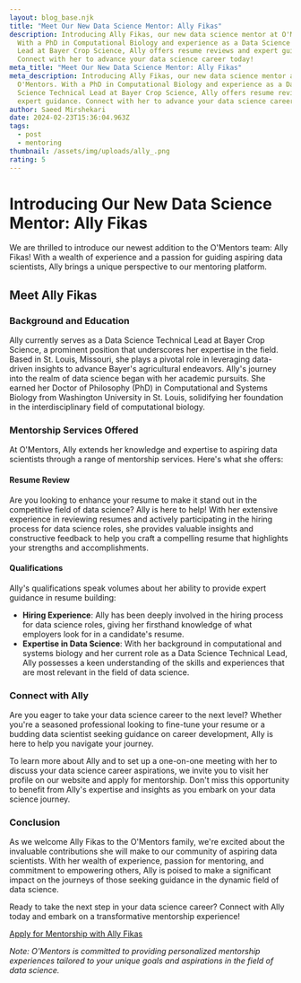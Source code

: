 ```yaml
---
layout: blog_base.njk
title: "Meet Our New Data Science Mentor: Ally Fikas"
description: Introducing Ally Fikas, our new data science mentor at O'Mentors.
  With a PhD in Computational Biology and experience as a Data Science Technical
  Lead at Bayer Crop Science, Ally offers resume reviews and expert guidance.
  Connect with her to advance your data science career today!
meta_title: "Meet Our New Data Science Mentor: Ally Fikas"
meta_description: Introducing Ally Fikas, our new data science mentor at
  O'Mentors. With a PhD in Computational Biology and experience as a Data
  Science Technical Lead at Bayer Crop Science, Ally offers resume reviews and
  expert guidance. Connect with her to advance your data science career today!
author: Saeed Mirshekari
date: 2024-02-23T15:36:04.963Z
tags:
  - post
  - mentoring
thumbnail: /assets/img/uploads/ally_.png
rating: 5
---
```

# Introducing Our New Data Science Mentor: Ally Fikas

We are thrilled to introduce our newest addition to the O'Mentors team: Ally Fikas! With a wealth of experience and a passion for guiding aspiring data scientists, Ally brings a unique perspective to our mentoring platform.

## Meet Ally Fikas

### Background and Education

Ally currently serves as a Data Science Technical Lead at Bayer Crop Science, a prominent position that underscores her expertise in the field. Based in St. Louis, Missouri, she plays a pivotal role in leveraging data-driven insights to advance Bayer's agricultural endeavors. Ally's journey into the realm of data science began with her academic pursuits. She earned her Doctor of Philosophy (PhD) in Computational and Systems Biology from Washington University in St. Louis, solidifying her foundation in the interdisciplinary field of computational biology.

### Mentorship Services Offered

At O'Mentors, Ally extends her knowledge and expertise to aspiring data scientists through a range of mentorship services. Here's what she offers:

#### Resume Review

Are you looking to enhance your resume to make it stand out in the competitive field of data science? Ally is here to help! With her extensive experience in reviewing resumes and actively participating in the hiring process for data science roles, she provides valuable insights and constructive feedback to help you craft a compelling resume that highlights your strengths and accomplishments.

#### Qualifications

Ally's qualifications speak volumes about her ability to provide expert guidance in resume building:

- **Hiring Experience**: Ally has been deeply involved in the hiring process for data science roles, giving her firsthand knowledge of what employers look for in a candidate's resume.
- **Expertise in Data Science**: With her background in computational and systems biology and her current role as a Data Science Technical Lead, Ally possesses a keen understanding of the skills and experiences that are most relevant in the field of data science.

### Connect with Ally

Are you eager to take your data science career to the next level? Whether you're a seasoned professional looking to fine-tune your resume or a budding data scientist seeking guidance on career development, Ally is here to help you navigate your journey.

To learn more about Ally and to set up a one-on-one meeting with her to discuss your data science career aspirations, we invite you to visit her profile on our website and apply for mentorship. Don't miss this opportunity to benefit from Ally's expertise and insights as you embark on your data science journey.

### Conclusion

As we welcome Ally Fikas to the O'Mentors family, we're excited about the invaluable contributions she will make to our community of aspiring data scientists. With her wealth of experience, passion for mentoring, and commitment to empowering others, Ally is poised to make a significant impact on the journeys of those seeking guidance in the dynamic field of data science.

Ready to take the next step in your data science career? Connect with Ally today and embark on a transformative mentorship experience!

[Apply for Mentorship with Ally Fikas](https://www.omentors.com)

*Note: O'Mentors is committed to providing personalized mentorship experiences tailored to your unique goals and aspirations in the field of data science.*